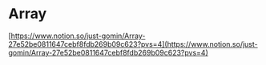 # Array

[https://www.notion.so/just-gomin/Array-27e52be0811647cebf8fdb269b09c623?pvs=4](https://www.notion.so/just-gomin/Array-27e52be0811647cebf8fdb269b09c623?pvs=4)
